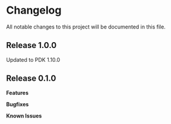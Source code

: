 # Changelog

All notable changes to this project will be documented in this file.

## Release 1.0.0

Updated to PDK 1.10.0


## Release 0.1.0

**Features**

**Bugfixes**

**Known Issues**
